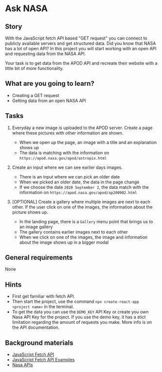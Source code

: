 # Ask NASA

## Story

With the JavaScript fetch API based "GET request" you can connect to publicly available servers and get structured data. 
Did you know that NASA has a lot of open API?
In this project you will start working with an open API and requesting data from the NASA API.

Your task is to get data from the APOD API and recreate their website with a little bit of more functionality.

## What are you going to learn?

- Creating a GET request
- Getting data from an open NASA API

## Tasks

1. Everyday a new image is uploaded to the APOD server. Create a page where these pictures with other information are shown. 
    - When we open up the page, an image with a title and an explanation shows up
    - The data is matching with the information on `https://apod.nasa.gov/apod/astropix.html`

2. Create an input where we can see earlier days images.
    - There is an input where we can pick an older date
    - When we picked an older date, the data in the page change
    - If we choose the date `2020 September 2`, the data match with the information on `https://apod.nasa.gov/apod/ap200902.html`

3. [OPTIONAL] Create a gallery where multiple images are next to each other. If the user click on one of the images, the information about the picture shows up.
    - In the landing page, there is a `Gallery` menu point that brings us to an image gallery
    - The gallery contains earlier images next to each other
    - When we click on one of the images, the image and information about the image shows up in a bigger modal

## General requirements

None

## Hints

- First get familiar with fetch API.
- Then start the project, use the command `npx create-react-app <project name>` in the terminal.
- To get the data you can use the `DEMO_KEY` API Key or create you own Nasa API Key for the project. If you use the demo key, it has a stict limitation regarding the amount of requests you make. More info is on the API documentation.

## Background materials

- <i class="far fa-exclamation"></i> [JavaScript Fetch API](https://developer.mozilla.org/en-US/docs/Web/API/Fetch_API/Using_Fetch)
- <i class="far fa-exclamation"></i> [JavaScript Fetch API Examples](https://scotch.io/tutorials/how-to-use-the-javascript-fetch-api-to-get-data)
- <i class="far fa-exclamation"></i> [Nasa APIs](https://api.nasa.gov)
